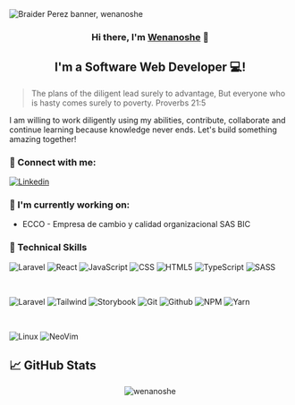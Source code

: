 <img src="https://github.com/wenanoshe/wenanoshe/assets/78445203/b26c437c-ecc2-46ef-9694-4b1bc01a3c7d" alt="Braider Perez banner, wenanoshe" >

<h3 align="center">
Hi there, I'm <a href="https://wenanoshe.vercel.app/" target="_blank" rel="noreferrer">Wenanoshe</a> 👋
</h3>
<h2 align="center">
I'm a Software Web Developer 💻!
</h2>

> The plans of the diligent lead surely to advantage,
> But everyone who is hasty comes surely to poverty.
> Proverbs 21:5

I am willing to work diligently using my abilities, contribute, collaborate and continue learning because knowledge never ends. Let's build something amazing together!

### 🤝 Connect with me:
<a href="https://linkedin.com/in/braider-andrey-perez-perez-7b09a2205/"><img src="https://img.shields.io/badge/LinkedIn-0077B5?style=for-the-badge&logo=linkedin&logoColor=white" alt="Linkedin"></a>

### 🔭 I'm currently working on:
- ECCO - Empresa de cambio y calidad organizacional SAS BIC

### 💼 Technical Skills
![Laravel](https://img.shields.io/badge/Laravel-FF2D20?style=for-the-badge&logo=laravel&logoColor=white)
![React](https://img.shields.io/badge/React-20232A?style=for-the-badge&logo=react&logoColor=149ECA)
![JavaScript](https://img.shields.io/badge/JavaScript-F7DF1E?style=for-the-badge&logo=javascript&logoColor=black)
![CSS](https://img.shields.io/badge/CSS3-1572B6?style=for-the-badge&logo=css3&logoColor=white)
![HTML5](https://img.shields.io/badge/HTML5-E34F26?style=for-the-badge&logo=html5&logoColor=white)
![TypeScript](https://img.shields.io/badge/TypeScript-007ACC?style=for-the-badge&logo=typescript&logoColor=white)
![SASS](https://img.shields.io/badge/Sass-CC6699?style=for-the-badge&logo=sass&logoColor=white)

<br>

![Laravel](https://img.shields.io/badge/Bootstrap-563D7C?style=for-the-badge&logo=bootstrap&logoColor=white)
![Tailwind](https://img.shields.io/badge/Tailwind_CSS-38B2AC?style=for-the-badge&logo=tailwind-css&logoColor=white)
![Storybook](https://img.shields.io/badge/Storybook-FF75A4?style=for-the-badge&logo=storybook&logoColor=white)
![Git](https://img.shields.io/badge/GIT-E44C30?style=for-the-badge&logo=git&logoColor=white)
![Github](https://img.shields.io/badge/GitHub-100000?style=for-the-badge&logo=github&logoColor=white)
![NPM](https://img.shields.io/badge/NPM-%23000000.svg?style=for-the-badge&logo=npm&logoColor=white)
![Yarn](https://img.shields.io/badge/yarn-%232C8EBB.svg?style=for-the-badge&logo=yarn&logoColor=white)

<br>

![Linux](https://img.shields.io/badge/Linux-FCC624?style=for-the-badge&logo=linux&logoColor=black)
![NeoVim](https://img.shields.io/badge/NeoVim-%2357A143.svg?&style=for-the-badge&logo=neovim&logoColor=white)

## 📈 GitHub Stats
<p align="center"> <img src="https://github-readme-stats.vercel.app/api?username=wenanoshe&show_icons=true&theme=github_dark" alt="wenanoshe" />
